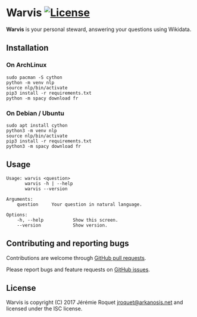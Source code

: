 # Warvis [![License](http://img.shields.io/badge/license-ISC-blue.svg)](/LICENSE)

**Warvis** is your personal steward, answering your questions using Wikidata.

## Installation

### On ArchLinux

```console
sudo pacman -S cython
python -m venv nlp
source nlp/bin/activate
pip3 install -r requirements.txt
python -m spacy download fr
```

### On Debian / Ubuntu

```console
sudo apt install cython
python3 -m venv nlp
source nlp/bin/activate
pip3 install -r requirements.txt
python3 -m spacy download fr
```

## Usage

```console
Usage: warvis <question>
       warvis -h | --help
       warvis --version

Arguments:
    question     Your question in natural language.

Options:
    -h, --help           Show this screen.
    --version            Show version.
```

## Contributing and reporting bugs

Contributions are welcome through [GitHub pull requests](https://github.com/Arkanosis/Warvis/pulls).

Please report bugs and feature requests on [GitHub issues](https://github.com/Arkanosis/Warvis/issues).

## License

Warvis is copyright (C) 2017 Jérémie Roquet <jroquet@arkanosis.net> and
licensed under the ISC license.
